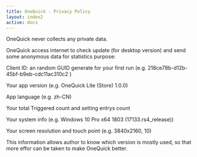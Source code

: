 ```yaml
---
title: OneQuick - Privacy Policy
layout: index2
active: docs
---
```


OneQuick never collects any private data.

OneQuick access internet to check update (for desktop version) and send some anonymous data for statistics purpose:

Client ID: an random GUID generate for your first run (e.g. 218ce78b-d12b-45bf-b9eb-cdc11ac310c2
)

Your app version (e.g. OneQuick Lite (Store) 1.0.0)  

App language (e.g. zh-CN)  

Your total Triggered count and setting entrys count  

Your system info (e.g. Windows 10 Pro x64 1803 (17133.rs4_release))  

Your screen resolution and touch point (e.g. 3840x2160, 10)

This information allows author to know which version is mostly used, so that more effor can be taken to make OneQuick better.